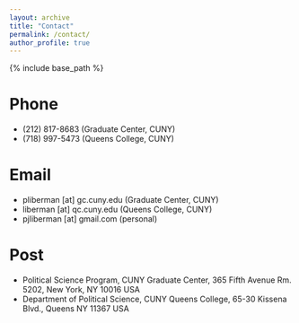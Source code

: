 ```yaml
---
layout: archive
title: "Contact"
permalink: /contact/
author_profile: true
---
```




{% include base_path %}

Phone
======
* (212) 817-8683 (Graduate Center, CUNY)
* (718) 997-5473 (Queens College, CUNY)


Email
======
* pliberman [at] gc.cuny.edu (Graduate Center, CUNY)
* liberman [at] qc.cuny.edu (Queens College, CUNY)
* pjliberman [at] gmail.com (personal)

Post
======
* Political Science Program, CUNY Graduate Center, 365 Fifth Avenue Rm. 5202, New York, NY 10016 USA
* Department of Political Science, CUNY Queens College, 65-30 Kissena Blvd., Queens NY 11367 USA

